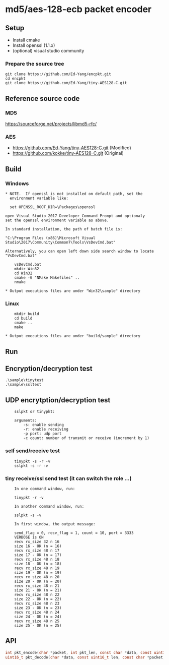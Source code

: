 # md5/aes-128-ecb packet encoder

## Setup

- Install cmake
- Install openssl (1.1.x)
- (optional) visual studio community

### Prepare the source tree

    git clone https://github.com/Ed-Yang/encpkt.git    
    cd encpkt
    git clone https://github.com/Ed-Yang/tiny-AES128-C.git

## Reference source code

### MD5
https://sourceforge.net/projects/libmd5-rfc/

### AES 
* https://github.com/Ed-Yang/tiny-AES128-C.git (Modified) 
* https://github.com/kokke/tiny-AES128-C.git (Original)

## Build

### Windows

    * NOTE.  If openssl is not installed on default path, set the
      environment variable like:

      set OPENSSL_ROOT_DIR=\Packages\openssl

    open Visual Studio 2017 Developer Command Prompt and optionaly
    set the openssl environment variable as above.
    
    In standard installation, the path of batch file is:
    
    "C:\Program Files (x86)\Microsoft Visual Studio\2017\Community\Common7\Tools\VsDevCmd.bat"
    
    Alternatively, you can open left down side search window to locate "VsDevCmd.bat" 

```
    vsDevCmd.bat
    mkdir Win32
    cd Win32
    cmake -G "NMake Makefiles" ..
    nmake
```

    * Output executions files are under "Win32\sample" directory

### Linux

```
    mkdir build
    cd build
    cmake ..
    make
```

    * Output executions files are under "build/sample" directory


## Run

    
## Encryption/decryption test

    .\sample\tinytest
    .\sample\ssltest

## UDP encrytption/decryption test

```
    sslpkt or tinypkt:

    arguments:
        -s: enable sending
        -r: enable receiving
        -p port: udp port
        -c count: number of transmit or receive (increment by 1)
```

### self send/receive test

```
    tinypkt -s -r -v
    sslpkt -s -r -v
```

### tiny receive/ssl send test (it can switch the role ...) 

``` 
    In one command window, run:
    
    tinypkt -r -v

    In another command window, run:
    
    sslpkt -s -v

    In first window, the output message:

    send_flag = 0, recv_flag = 1, count = 10, port = 3333
    VERBOSE is ON
    recv rx_size 32 n 16
    size 16 - OK (n = 16)
    recv rx_size 48 n 17
    size 17 - OK (n = 17)
    recv rx_size 48 n 18
    size 18 - OK (n = 18)
    recv rx_size 48 n 19
    size 19 - OK (n = 19)
    recv rx_size 48 n 20
    size 20 - OK (n = 20)
    recv rx_size 48 n 21
    size 21 - OK (n = 21)
    recv rx_size 48 n 22
    size 22 - OK (n = 22)
    recv rx_size 48 n 23
    size 23 - OK (n = 23)
    recv rx_size 48 n 24
    size 24 - OK (n = 24)
    recv rx_size 48 n 25
    size 25 - OK (n = 25)
```

## API

```C
int pkt_encode(char *packet, int pkt_len, const char *data, const uint16_t len, const char *psk);
uint16_t pkt_decode(char *data, const uint16_t len, const char *packet, const int pkt_len, const char *psk);
```

